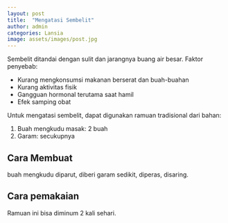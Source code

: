 ```yaml
---
layout: post
title:  "Mengatasi Sembelit"
author: admin
categories: Lansia
image: assets/images/post.jpg
---
```

<style>
.article-post img {
      display: block;
        margin-left: auto;
          margin-right: auto;
            width: 50%;
}
</style>

Sembelit ditandai dengan sulit dan jarangnya buang air besar.
Faktor penyebab:
- Kurang mengkonsumsi makanan berserat dan buah-buahan
- Kurang aktivitas fisik
- Gangguan hormonal terutama saat hamil
- Efek samping obat

Untuk mengatasi sembelit, dapat digunakan ramuan tradisional dari bahan:
1. Buah mengkudu masak: 2 buah
3. Garam: secukupnya

## Cara Membuat
buah mengkudu diparut, diberi garam sedikit, diperas, disaring.

## Cara pemakaian
Ramuan ini bisa diminum 2 kali sehari.
